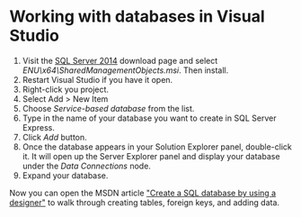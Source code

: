 # Working with databases in Visual Studio

1. Visit the [SQL Server 2014](https://www.microsoft.com/en-us/download/details.aspx?id=42295) download page and select *ENU\x64\SharedManagementObjects.msi*. Then install.
1. Restart Visual Studio if you have it open.
1. Right-click you project.
1. Select Add > New Item
1. Choose *Service-based database* from the list.
1. Type in the name of your database you want to create in SQL Server Express.
1. Click *Add* button.
1. Once the database appears in your Solution Explorer panel, double-click it. It will open up the Server Explorer panel and display your database under the *Data Connections* node.
1. Expand your database.

Now you can open the MSDN article ["Create a SQL database by using a designer"](https://msdn.microsoft.com/en-us/library/ms233763.aspx#BKMK_CreateNewTbls) to walk through creating tables, foreign keys, and adding data.

